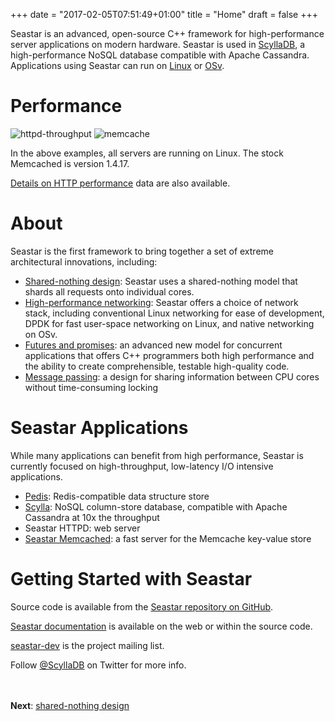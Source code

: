 +++
date = "2017-02-05T07:51:49+01:00"
title = "Home"
draft = false
+++


Seastar is an advanced, open-source C++ framework for high-performance server applications on modern hardware. Seastar is used in [ScyllaDB](http://www.scylladb.com/), a high-performance NoSQL database compatible with Apache Cassandra. Applications using Seastar can run on [Linux](http://kernel.org/) or [OSv](http://osv.io/).

# Performance
![httpd-throughput](/seastar/seastar-httpd-throughput.png)
![memcache](/seastar/seastar-memcache.png)

In the above examples, all servers are running on Linux. The stock Memcached is version 1.4.17.

[Details on HTTP performance](/seastar/http-performance) data are also available.

# About

Seastar is the first framework to bring together a set of extreme architectural innovations, including:

* [Shared-nothing design](/seastar/shared-nothing): Seastar uses a shared-nothing model that shards all requests onto individual cores.
* [High-performance networking](/seastar/networking): Seastar offers a choice of network stack, including conventional Linux networking for ease of development, DPDK for fast user-space networking on Linux, and native networking on OSv.
* [Futures and promises](/seastar/futures-promises): an advanced new model for concurrent applications that offers C++ programmers both high performance and the ability to create comprehensible, testable high-quality code.
* [Message passing](/seastar/message-passing): a design for sharing information between CPU cores without time-consuming locking

# Seastar Applications
While many applications can benefit from high performance, Seastar is currently focused on high-throughput, low-latency I/O intensive applications.

* [Pedis](https://github.com/fastio/pedis): Redis-compatible data structure store
* [Scylla](http://www.scylladb.com/): NoSQL column-store database, compatible with Apache Cassandra at 10x the throughput
* Seastar HTTPD: web server
* [Seastar Memcached](http://www.seastar-project.org/memcached/): a fast server for the Memcache key-value store

# Getting Started with Seastar

Source code is available from the [Seastar repository on GitHub](https://github.com/scylladb/seastar).

[Seastar documentation](http://docs.seastar-project.org/) is available on the web or within the source code.

[seastar-dev](https://groups.google.com/forum/?hl=en#!forum/seastar-dev) is the project mailing list.

Follow [@ScyllaDB](https://twitter.com/ScyllaDB) on Twitter for more info.

<br><br>
**Next**: [shared-nothing design](/seastar/shared-nothing)
<br><br>
